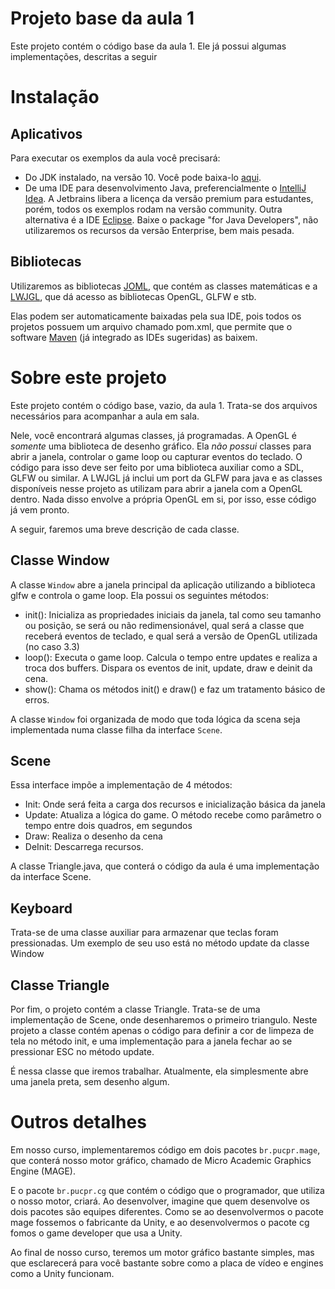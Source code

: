# Projeto base da aula 1


Este projeto contém o código base da aula 1. Ele já possui algumas implementações, descritas a seguir
 
# Instalação

## Aplicativos

Para executar os exemplos da aula você precisará:
 - Do JDK instalado, na versão 10. Você pode baixa-lo [aqui](https://www.oracle.com/java/technologies/).
 - De uma IDE para desenvolvimento Java, preferencialmente o [IntelliJ Idea](https://www.jetbrains.com/idea). 
 A Jetbrains libera a licença da versão premium para estudantes, porém, todos os exemplos rodam na versão community. 
 Outra alternativa é a IDE [Eclipse](https://www.eclipse.org/downloads/eclipse-packages/). Baixe o package 
 "for Java Developers", não utilizaremos os recursos da versão Enterprise, bem mais pesada.
 
 ## Bibliotecas

Utilizaremos as bibliotecas [JOML](https://github.com/JOML-CI/JOML), que contém as classes matemáticas e 
a [LWJGL](https://www.lwjgl.org/), que dá acesso as bibliotecas OpenGL, GLFW e stb. 

Elas podem ser automaticamente baixadas pela sua IDE, pois todos os projetos possuem um arquivo chamado pom.xml, que 
permite que o software [Maven](https://maven.apache.org/) (já integrado as IDEs sugeridas) as baixem.

# Sobre este projeto

Este projeto contém o código base, vazio, da aula 1. Trata-se dos arquivos necessários para acompanhar a aula em sala.

Nele, você encontrará algumas classes, já programadas. A OpenGL é *somente* uma biblioteca de desenho gráfico. Ela 
*não possui* classes para abrir a janela, controlar o game loop ou capturar eventos do teclado. O código para isso 
deve ser feito por uma biblioteca auxiliar como a SDL, GLFW ou similar. A LWJGL já inclui um port da GLFW para java e as 
classes disponíveis nesse projeto as utilizam para abrir a janela com a OpenGL dentro. Nada disso envolve a própria 
OpenGL em si, por isso, esse código já vem pronto. 

A seguir, faremos uma breve descrição de cada classe.

## Classe Window
  
A classe `Window` abre a janela principal da aplicação utilizando a biblioteca glfw e controla o game loop. Ela possui 
os seguintes métodos:
- init(): Inicializa as propriedades iniciais da janela, tal como seu tamanho ou posição, se será ou não 
redimensionável, qual será a classe que receberá eventos de teclado, e qual será a versão de OpenGL utilizada 
(no caso 3.3)
- loop(): Executa o game loop. Calcula o tempo entre updates e realiza a troca dos buffers. Dispara os eventos de init, 
 update, draw e deinit da cena.
- show(): Chama os métodos init() e draw() e faz um tratamento básico de erros.

A classe `Window` foi organizada de modo que toda lógica da scena seja implementada numa classe filha da interface 
`Scene`.

## Scene

Essa interface impõe a implementação de 4 métodos:

- Init: Onde será feita a carga dos recursos e inicialização básica da janela
- Update: Atualiza a lógica do game. O método recebe como parâmetro o tempo entre dois quadros, em segundos
- Draw: Realiza o desenho da cena
- DeInit: Descarrega recursos.

A classe Triangle.java, que conterá o código da aula é uma implementação da interface Scene.

## Keyboard

Trata-se de uma classe auxiliar para armazenar que teclas foram pressionadas. Um exemplo de seu uso está no método 
update da classe Window

## Classe Triangle

Por fim, o projeto contém a classe Triangle. Trata-se de uma implementação de Scene, onde desenharemos o primeiro 
triangulo. Neste projeto a classe contém apenas o código para definir a cor de limpeza de tela no método init, e uma
implementação para a janela fechar ao se pressionar ESC no método update. 

É nessa classe que iremos trabalhar. Atualmente, ela simplesmente abre uma janela preta, sem desenho algum.

# Outros detalhes

Em nosso curso, implementaremos código em dois pacotes `br.pucpr.mage`, que conterá nosso motor gráfico, chamado de 
Micro Academic Graphics Engine (MAGE). 

E o pacote `br.pucpr.cg` que contém o código que o programador, que utiliza o nosso motor, criará. Ao desenvolver, 
imagine que quem desenvolve os dois pacotes são equipes diferentes. Como se ao desenvolvermos o pacote mage fossemos
o fabricante da Unity, e ao desenvolvermos o pacote cg fomos o game developer que usa a Unity.

Ao final de nosso curso, teremos um motor gráfico bastante simples, mas que esclarecerá para você bastante sobre como
a placa de vídeo e engines como a Unity funcionam.